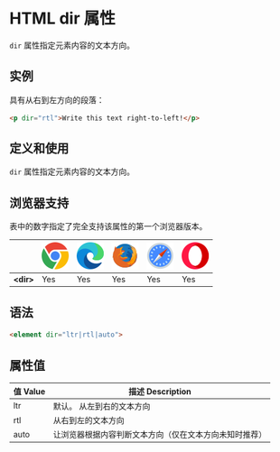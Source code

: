 HTML dir 属性
===

`dir` 属性指定元素内容的文本方向。

## 实例

具有从右到左方向的段落：

```html idoc:preview
<p dir="rtl">Write this text right-to-left!</p>
```

## 定义和使用

`dir` 属性指定元素内容的文本方向。

## 浏览器支持

表中的数字指定了完全支持该属性的第一个浏览器版本。

| &nbsp; | ![chrome][1] | ![edge][2] | ![firefox][3] | ![safari][4] | ![opera][5] |
| ---- | ---- | ---- | ---- | ---- | ---- |
| __&lt;dir&gt;__ | Yes | Yes | Yes | Yes | Yes |

## 语法

```html
<element dir="ltr|rtl|auto">
```

## 属性值

值 Value | 描述 Description
---- | ----
ltr | 默认。 从左到右的文本方向
rtl | 从右到左的文本方向
auto | 让浏览器根据内容判断文本方向（仅在文本方向未知时推荐）


[1]: ../../assets/chrome.svg
[2]: ../../assets/edge.svg
[3]: ../../assets/firefox.svg
[4]: ../../assets/safari.svg
[5]: ../../assets/opera.svg